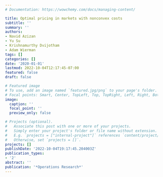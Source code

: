```yaml
---
# Documentation: https://wowchemy.com/docs/managing-content/

title: Optimal pricing in markets with nonconvex costs
subtitle: ''
summary: ''
authors:
- Navid Azizan
- Yu Su
- Krishnamurthy Dvijotham
- Adam Wierman
tags: []
categories: []
date: '2020-01-01'
lastmod: 2022-10-04T12:17:45-07:00
featured: false
draft: false

# Featured image
# To use, add an image named `featured.jpg/png` to your page's folder.
# Focal points: Smart, Center, TopLeft, Top, TopRight, Left, Right, BottomLeft, Bottom, BottomRight.
image:
  caption: ''
  focal_point: ''
  preview_only: false

# Projects (optional).
#   Associate this post with one or more of your projects.
#   Simply enter your project's folder or file name without extension.
#   E.g. `projects = ["internal-project"]` references `content/project/deep-learning/index.md`.
#   Otherwise, set `projects = []`.
projects: []
publishDate: '2022-10-04T19:17:45.204003Z'
publication_types:
- '2'
abstract: ''
publication: '*Operations Research*'
---
```

